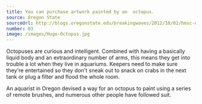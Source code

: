 ```yaml
---
title: You can purchase artwork painted by an  octopus.
source: Oregon State
sourceUrl: http://blogs.oregonstate.edu/breakingwaves/2012/10/02/hmsc-octopus-takes-up-painting-for-october/
number: 03
image: /images/Hugo-Octopus.jpg
---
```


Octopuses are curious and intelligent. Combined with having a basically liquid body and an extraordinary number of arms, this means they get into trouble a lot when they live in aquariums. Keepers need to make sure they're entertained so they don't sneak out to snack on crabs in the next tank or plug a filter and flood the whole room.

An aquarist in Oregon devised a way for an octopus to paint using a series of remote brushes, and numerous other people have followed suit.
